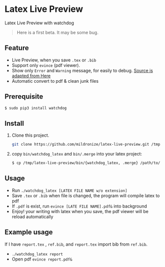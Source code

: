 # Latex Live Preview
Latex Live Preview with watchdog

> Here is a first beta. It may be some bug.

## Feature
- Live Preview, when you save `.tex` or `.bib`
- Support only `evince` (pdf viewer).
- Show only `Error` and `Warning` message, for easily to debug. [Source
  is adapted from Here](http://tex.stackexchange.com/questions/27878/pdflatex-bash-script-to-supress-all-output-except-error-messages)
- Automatic convert to pdf & clean junk files

## Prerequisite

```bash
$ sudo pip3 install watchdog
```

## Install
1. Clone this project.

    ```bash
    git clone https://github.com/mildronize/latex-live-preview.git /tmp/latex-live-preview
    ```

1. copy `bin/watchdog_latex` and `bin/.merge` into your latex project:

    ```bash
    $ cp /tmp/latex-live-preview/bin/{watchdog_latex, .merge} /path/to/your/project
    ```

## Usage

- Run `./watchdog_latex [LATEX FILE NAME w/o extension]`
- Save `.tex` or `.bib` when file is changed, the program will compile
  latex to pdf
- If `.pdf` is exist, run `evince [LATE FILE NAME].pdf&` into background
- Enjoy! your writing with latex when you save, the pdf viewer will be
  reload automatically

## Example usage

If I have `report.tex` , `ref.bib`, and `report.tex` import bib from
`ref.bib`.

- `./watchdog_latex report`
- Open pdf `evince report.pdf&`
